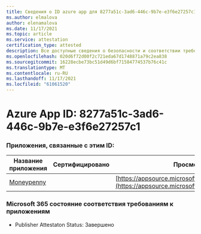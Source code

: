```yaml
---
title: Сведения о ID azure app для 8277a51c-3ad6-446c-9b7e-e3f6e27257c1
ms.author: elmalova
author: elenamalova
ms.date: 11/17/2021
ms.topic: article
ms.service: attestation
certification_type: attested
description: Все доступные сведения о безопасности и соответствии требованиям для 8277a51c-3ad6-446c-9b7e-e3f6e27257c1.
ms.openlocfilehash: 020d6f72d00f2c721eda67d1748871a79c2ea838
ms.sourcegitcommit: 16228ecbe73bc51d49d6bf71584774537b76c41c
ms.translationtype: MT
ms.contentlocale: ru-RU
ms.lasthandoff: 11/17/2021
ms.locfileid: "61061520"
---
```

# <a name="azure-app-id-8277a51c-3ad6-446c-9b7e-e3f6e27257c1"></a>Azure App ID: 8277a51c-3ad6-446c-9b7e-e3f6e27257c1


### <a name="apps-associated-with-this-id"></a>Приложения, связанные с этим ID:
| **Название приложения** | **Сертифицировано** | **Просмотр в AppSource** |
|--------------|---------------|-----------------------|
| [Moneypenny](https://docs.microsoft.com/microsoft-365-app-certification/forward/WA200003396) |  | [https://appsource.microsoft.com/product/office/WA200003396](https://appsource.microsoft.com/product/office/WA200003396) |

### <a name="microsoft-365-app-compliance-status"></a>Microsoft 365 состояние соответствия требованиям к приложениям
- Publisher Attestaton Status: Завершено
